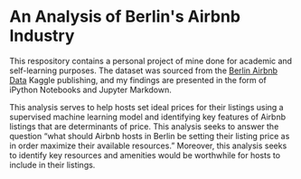 # An Analysis of Berlin's Airbnb Industry
This respository contains a personal project of mine done for academic and self-learning purposes. The dataset was sourced from the <a href="https://www.kaggle.com/brittabettendorf/berlin-airbnb-data">Berlin Airbnb Data</a> Kaggle publishing, and my findings are presented in the form of iPython Notebooks and Jupyter Markdown.

This analysis serves to help hosts set ideal prices for their listings using a supervised machine learning model and identifying key features of Airbnb listings that are determinants of price. This analysis seeks to answer the question “what should Airbnb hosts in Berlin be setting their listing price as in order maximize their available resources.” Moreover, this analysis seeks to identify key resources and amenities would be worthwhile for hosts to include in their listings.
